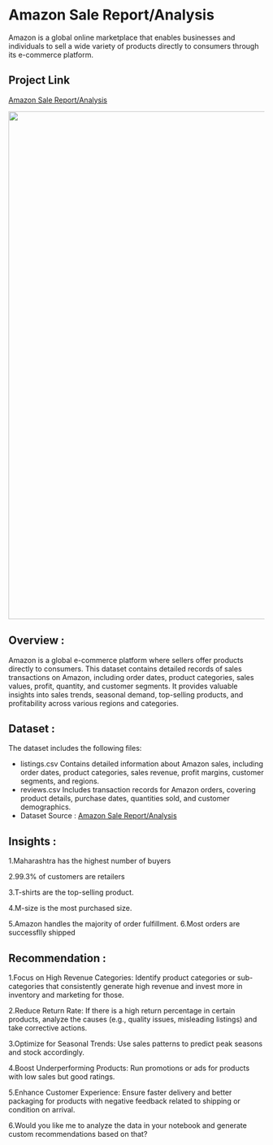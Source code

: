 # Amazon Sale Report/Analysis
Amazon is a global online marketplace that enables businesses and individuals to sell a wide variety of products directly to consumers through its e-commerce platform.
## Project Link

[Amazon Sale Report/Analysis](https://www.kaggle.com/code/naynishb/airbnb-project-1)

<img src="https://wallpapercat.com/w/full/2/6/5/1251328-2000x1200-desktop-hd-amazon-background-image.jpg" width=1000>

## Overview :
Amazon is a global e-commerce platform where sellers offer products directly to consumers. This dataset contains detailed records of sales transactions on Amazon, including order dates, product categories, sales values, profit, quantity, and customer segments. It provides valuable insights into sales trends, seasonal demand, top-selling products, and profitability across various regions and categories.
## Dataset :
The dataset includes the following files:
- listings.csv
Contains detailed information about Amazon sales, including order dates, product categories, sales revenue, profit margins, customer segments, and regions.
- reviews.csv
Includes transaction records for Amazon orders, covering product details, purchase dates, quantities sold, and customer demographics.
- Dataset Source : [Amazon Sale Report/Analysis](https://www.kaggle.com/code/dhananjaylaygude/amazon-sale-report-analysis)

## Insights :
1.Maharashtra has the highest number of buyers

2.99.3% of customers are retailers

3.T-shirts are the top-selling product.

4.M-size is the most purchased size.

5.Amazon handles the majority of order fulfillment. 6.Most orders are successflly shipped
## Recommendation :
1.Focus on High Revenue Categories: Identify product categories or sub-categories that consistently generate high revenue and invest more in inventory and marketing for those.

2.Reduce Return Rate: If there is a high return percentage in certain products, analyze the causes (e.g., quality issues, misleading listings) and take corrective actions.

3.Optimize for Seasonal Trends: Use sales patterns to predict peak seasons and stock accordingly.

4.Boost Underperforming Products: Run promotions or ads for products with low sales but good ratings.

5.Enhance Customer Experience: Ensure faster delivery and better packaging for products with negative feedback related to shipping or condition on arrival.

6.Would you like me to analyze the data in your notebook and generate custom recommendations based on that? 

